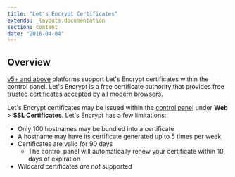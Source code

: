 ```yaml
---
title: "Let's Encrypt Certificates"
extends: _layouts.documentation
section: content
date: "2016-04-04"
---
```


## Overview

[v5+ and above](/docs/platform/determining-platform-version/) platforms support Let's Encrypt certificates within the control panel. Let's Encrypt is a free certificate authority that provides free trusted certificates accepted by all [modern browsers](https://community.letsencrypt.org/t/which-browsers-and-operating-systems-support-lets-encrypt/4394).

Let's Encrypt certificates may be issued within the [control panel](/docs/control-panel/logging-into-the-control-panel/) under **Web** > **SSL Certificates**. Let's Encrypt has a few limitations:

- Only 100 hostnames may be bundled into a certificate
- A hostname may have its certificate generated up to 5 times per week
- Certificates are valid for 90 days
    - The control panel will automatically renew your certificate within 10 days of expiration
- Wildcard certificates _are not_ supported

